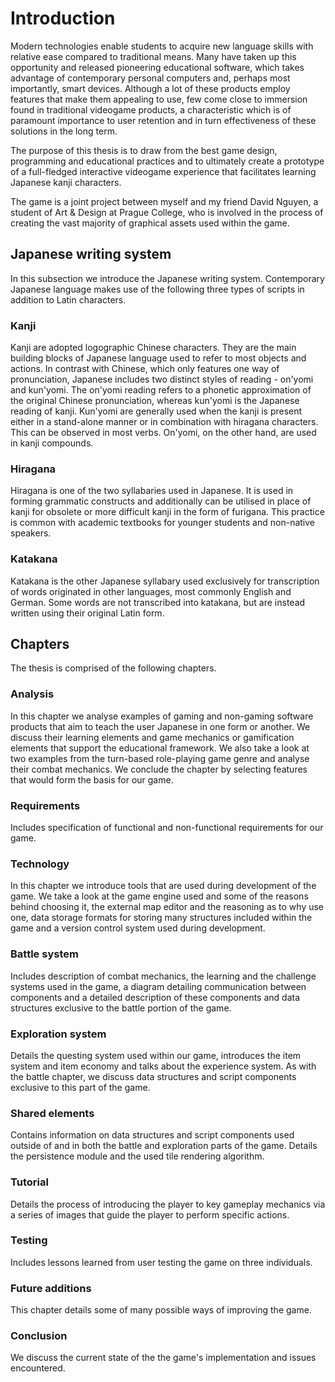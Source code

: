 # Introduction

Modern technologies enable students to acquire new language skills with relative ease compared to traditional means. Many have taken up this opportunity and released pioneering educational software, which takes advantage of contemporary personal computers and, perhaps most importantly, smart devices. Although a lot of these products employ features that make them appealing to use, few come close to immersion found in traditional videogame products, a characteristic which is of paramount importance to user retention and in turn effectiveness of these solutions in the long term.

The purpose of this thesis is to draw from the best game design, programming and educational practices and to ultimately create a prototype of a full-fledged interactive videogame experience that facilitates learning Japanese kanji characters.

The game is a joint project between myself and my friend David Nguyen, a student of Art & Design at Prague College, who is involved in the process of creating the vast majority of graphical assets used within the game.

## Japanese writing system

In this subsection we introduce the Japanese writing system. Contemporary Japanese language makes use of the following three types of scripts in addition to Latin characters.

### Kanji

Kanji are adopted logographic Chinese characters. They are the main building blocks of Japanese language used to refer to most objects and actions. In contrast with Chinese, which only features one way of pronunciation, Japanese includes two distinct styles of reading - on'yomi and kun'yomi. The on'yomi reading refers to a phonetic approximation of the original Chinese pronunciation, whereas kun'yomi is the Japanese reading of kanji. Kun'yomi are generally used when the kanji is present either in a stand-alone manner or in combination with hiragana characters. This can be observed in most verbs. On'yomi, on the other hand, are used in kanji compounds.

### Hiragana

Hiragana is one of the two syllabaries used in Japanese. It is used in forming grammatic constructs and additionally can be utilised in place of kanji for obsolete or more difficult kanji in the form of furigana. This practice is common with academic textbooks for younger students and non-native speakers.

### Katakana

Katakana is the other Japanese syllabary used exclusively for transcription of words originated in other languages, most commonly English and German. Some words are not transcribed into katakana, but are instead written using their original Latin form.

## Chapters

The thesis is comprised of the following chapters.

### Analysis

In this chapter we analyse examples of gaming and non-gaming software products that aim to teach the user Japanese in one form or another. We discuss their learning elements and game mechanics or gamification elements that support the educational framework. We also take a look at two examples from the turn-based role-playing game genre and analyse their combat mechanics. We conclude the chapter by selecting features that would form the basis for our game.

### Requirements

Includes specification of functional and non-functional requirements for our game.

### Technology

In this chapter we introduce tools that are used during development of the game. We take a look at the game engine used and some of the reasons behind choosing it, the external map editor and the reasoning as to why use one, data storage formats for storing many structures included within the game and a version control system used during development.

### Battle system

Includes description of combat mechanics, the learning and the challenge systems used in the game, a diagram detailing communication between components and a detailed description of these components and data structures exclusive to the battle portion of the game.

### Exploration system

Details the questing system used within our game, introduces the item system and item economy and talks about the experience system. As with the battle chapter, we discuss data structures and script components exclusive to this part of the game.

### Shared elements

Contains information on data structures and script components used outside of and in both the battle and exploration parts of the game. Details the persistence module and the used tile rendering algorithm.

### Tutorial

Details the process of introducing the player to key gameplay mechanics via a series of images that guide the player to perform specific actions.

### Testing

Includes lessons learned from user testing the game on three individuals.

### Future additions

This chapter details some of many possible ways of improving the game.

### Conclusion

We discuss the current state of the the game's implementation and issues encountered.
